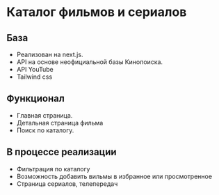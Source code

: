 # Каталог фильмов и сериалов

## База

- Реализован на next.js.
- API на основе неофициальной базы Кинопоиска.
- API YouTube
- Tailwind css

## Функционал

- Главная страница.
- Детальная страница фильма
- Поиск по каталогу.

## В процессе реализации

- Фильтрация по каталогу
- Возможность добавить вильмы в избранное или просмотренное
- Страница сериалов, телепередач
